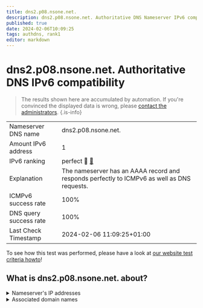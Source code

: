 ```yaml
---
title: dns2.p08.nsone.net.
description: dns2.p08.nsone.net. Authoritative DNS Nameserver IPv6 compatibility
published: true
date: 2024-02-06T10:09:25
tags: authdns, rank1
editor: markdown
---
```


# dns2.p08.nsone.net. Authoritative DNS IPv6 compatibility

> The results shown here are accumulated by automation. If you're convinced the displayed data is wrong, please [contact the administrators](/howto/chat). 
{.is-info}




|   |   |
| - | - |
| Nameserver DNS name | dns2.p08.nsone.net.
| Amount IPv6 address | 1
| IPv6 ranking | perfect :1st_place_medal: [🔗](/howto/ranking) |
| Explanation | The nameserver has an AAAA record and responds perfectly to ICMPv6 as well as DNS requests. |
| ICMPv6 success rate | 100%|
| DNS query success rate | 100% |
| Last Check Timestamp | 2024-02-06 11:09:25+01:00 |

To see how this test was performed, please have a look at [our website test criteria howto](/howto/testcriteria/authdns)!


## What is dns2.p08.nsone.net. about?




<details>
<summary>Nameserver's IP addresses</summary>

2a00:edc0:6259:7:8::2

</details>



<details>
<summary>Associated domain names</summary>

github.com

www.amerisourcebergen.com

</details>
